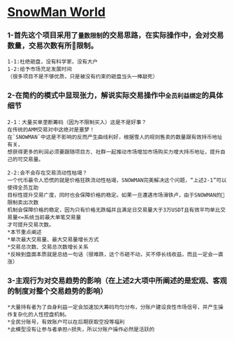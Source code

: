 # [SnowMan World](https://snowman.live/)</br>
### 1-首先这个项目采用了`量数限制`的交易思路，在实际操作中，会对交易数量，交易次数有所🚫限制。</br>
```
1-1:杜绝砸盘，没有科学家，没有大户
1-2:给予市场充足发展时间
（很多项目不是不够优质，只是被没有约束的砸盘当头一棒敲死）
```
### 2-在简约的模式中显现张力，解说实际交易操作中`全员利益绑定`的具体细节</br>
```
2-1：大量买单垄断筹码（因为不限制买入）这是不是好事？
在传统的AMM交易对中这绝对是噩梦！
在`SNOWMAN`中这是不影响的反而产生曲线利好，根据雪人的规则售卖的数量跟有效持币地址有关，
想获得更多的利润必须要跟随项目方、社群一起推动市场增加市场购买力增大持币地址，提升自己的可交易量。

2-2:会不会存在交易流动性枯竭？
一个代币最令人恐慌的就是价格狂跌流动性枯竭，SNOWMAN完美解决这个问题，“上述2-1”可以使得全员互助
目标性提升交易广度，同时也会保障价格的稳定。如果一旦遭遇市场滑铁卢，由于SNOWMAN的🚫限制卖出次数
机制会保障价格的稳定，因为只有价格无跌幅并且满足日交易量大于3万USDT且有效平均单比交易量<=系统当前最大单笔交易量
才可提升交易次数。
*本节重点阐述
*单次最大交易量、最大交易量增长方式
*交易总次数、交易总次数增长关系
*反映到盘面本质就是总结一句话（很难跌，这个币砸不动，买不停长线收益，而且一定会一直涨）
```
### 3-主观行为对交易趋势的影响（在上述2大项中所阐述的是宏观、客观的制度对整个交易趋势的影响）</br>
```
*大量持有者为了自身利益一定会加速加大筹码均匀分布，分账户建设良性市场信号，并产生操作复杂化的人性控盘机制。
*全民分账号，有效账户可以在后期获取空投等福利
*此模型没有让参与者承担🔥损失，所以分账户操作必然是活跃的
```
